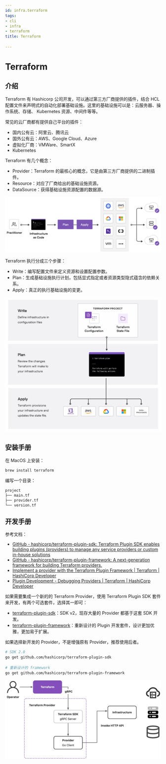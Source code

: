```yaml
---
id: infra.terraform
tags:
- cli
- infra
- terraform
title: Terraform

---
```

# Terraform
## 介绍
Terraform 有 Hashicorp 公司开发，可以通过第三方厂商提供的插件，结合 HCL 配置文件来声明式的自动化部署基础设施。这里的基础设施可以是：云服务器、操作系统、存储、 Kubernetes 资源、中间件等等。

常见的云厂商都有提供自己平台的插件：

+ 国内公有云：阿里云、腾讯云
+ 国外公有云：AWS、Google Cloud、Azure
+ 虚拟化厂商：VMWare、SmartX
+ Kubernetes

Terraform 有几个概念：

+ Provider：Terraform 的最核心的概念，它是由第三方厂商提供的二进制插件。
+ Resource：对应了厂商给出的基础设施资源。
+ DataSource：获得基础设施资源配置的数据源。

![](./../assets/1709387180890-f8ad9abb-2b94-409c-bea2-6fbf69126e8d.png)


Terraform 执行分成三个步骤：

+ Write：编写配置文件来定义资源和设置配置参数。
+ Plan：生成基础设施执行计划，包括显式指定或者资源类型隐式蕴含的依赖关系。
+ Apply：真正的执行基础设施的变更。

![](./../assets/1709387296751-62f20e3d-210e-4892-b0bf-c5aaca667c70.png)


## 安装手册
在 MacOS 上安装：

```bash
brew install terraform
```

编写一个目录：

```plain
project
├── main.tf
├── provider.tf
└── version.tf
```

## 开发手册
参考文档：

+ [GitHub - hashicorp/terraform-plugin-sdk: Terraform Plugin SDK enables building plugins (providers) to manage any service providers or custom in-house solutions](https://github.com/hashicorp/terraform-plugin-sdk)
+ [GitHub - hashicorp/terraform-plugin-framework: A next-generation framework for building Terraform providers.](https://github.com/hashicorp/terraform-plugin-framework)
+ [Implement a provider with the Terraform Plugin Framework | Terraform | HashiCorp Developer](https://developer.hashicorp.com/terraform/tutorials/providers-plugin-framework/providers-plugin-framework-provider)
+ [Plugin Development - Debugging Providers | Terraform | HashiCorp Developer](https://developer.hashicorp.com/terraform/plugin/debugging)

如果需要集成一个新的的 Terraform Provider，使用 Terraform Plugin SDK 套件来开发，有两个可选套件，选择其一即可：

+ [terraform-plugin-sdk](https://github.com/hashicorp/terraform-plugin-sdk)：SDK v2，现存大量的 Provider 都基于这套 SDK 开发。
+ [terraform-plugin-framework](https://github.com/hashicorp/terraform-plugin-framework)：重新设计的 Plugin 开发套件，设计更加优雅，更加易于扩展。

如果选择新开发的 Provider，不是增强原有 Provider，推荐使用后者。

```bash
# SDK 2.0
go get github.com/hashicorp/terraform-plugin-sdk

# 重新设计的 framework
go get github.com/hashicorp/terraform-plugin-framework
```

![画板](./../assets/1709482514938-ed9c2981-2915-4ded-8d44-fe156c093d83.jpeg)


